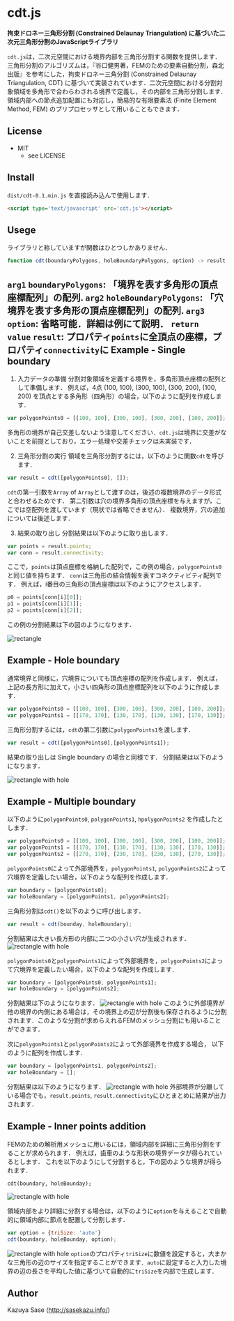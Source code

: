 cdt.js
======
**拘束ドロネー三角形分割 (Constrained Delaunay Triangulation) に基づいた二次元三角形分割のJavaScriptライブラリ**

`cdt.js`は，二次元空間における境界内部を三角形分割する関数を提供します．三角形分割のアルゴリズムは，『谷口健男著，FEMのための要素自動分割，森北出版』を参考にした，拘束ドロネー三角分割 (Constrained Delaunay Triangulation, CDT) に基づいて実装されています．二次元空間における分割対象領域を多角形で合わらわされる境界で定義し，その内部を三角形分割します．領域内部への節点追加配置にも対応し，簡易的な有限要素法 (Finite Element Method, FEM) のプリプロセッサとして用いることもできます．



## License
* MIT
    * see LICENSE

Install
---
`dist/cdt-0.1.min.js` を直接読み込んで使用します．
```html
<script type='text/javascript' src='cdt.js'></script>
```


Usege
---
ライブラリと称していますが関数はひとつしかありません．
```javascript
function cdt(boundaryPolygons, holeBoundaryPolygons, option) -> result
```
`arg1` `boundaryPolygons`: 「境界を表す多角形の頂点座標配列」の配列.
`arg2` `holeBoundaryPolygons`: 「穴境界を表す多角形の頂点座標配列」の配列.
`arg3` `option`: 省略可能．詳細は例にて説明．
`return value` `result`: プロパティ`points`に全頂点の座標，プロパティ`connectivity`に
Example - Single boundary
---
1. 入力データの準備
分割対象領域を定義する境界を，多角形頂点座標の配列として準備します．
例えば，4点 (100, 100), (300, 100), (300, 200), (100, 200) を頂点とする多角形（四角形）の場合，以下のように配列を作成します．
```javascript
var polygonPoints0 = [[100, 100], [300, 100], [300, 200], [100, 200]];	// 長方形の頂点座標配列
```
多角形の境界が自己交差しないよう注意してください．`cdt.js`は境界に交差がないことを前提としており，エラー処理や交差チェックは未実装です．

2. 三角形分割の実行
領域を三角形分割するには，以下のように関数`cdt`を呼びます．
```javascript
var result = cdt([polygonPoints0], []);
```
`cdt`の第一引数を`Array` of `Array`として渡すのは，後述の複数境界のデータ形式と合わせるためです．
第二引数は穴の境界多角形の頂点座標を与えますが，ここでは空配列を渡しています（現状では省略できません）．
複数境界，穴の追加については後述します．

3. 結果の取り出し
分割結果は以下のように取り出します．
```javascript
var points = result.points;
var conn = result.connectivity;
```
ここで，`points`は頂点座標を格納した配列で，この例の場合，`polygonPoints0`と同じ値を持ちます．
`conn`は三角形の結合情報を表すコネクティビティ配列です．
例えば，i番目の三角形の頂点座標は以下のようにアクセスします．
```javascript
p0 = points[conn[i][0]];
p1 = points[conn[i][1]];
p2 = points[conn[i][2]];
```
この例の分割結果は下の図のようになります．

![rectangle](img/square.png)

Example - Hole boundary
---
通常境界と同様に，穴境界についても頂点座標の配列を作成します．
例えば，上記の長方形に加えて，小さい四角形の頂点座標配列を以下のように作成します．
```javascript
var polygonPoints0 = [[100, 100], [300, 100], [300, 200], [100, 200]];	// 長方形の頂点座標配列
var polygonPoints1 = [[170, 170], [130, 170], [130, 130], [170, 130]];	// 小さい四角形の頂点座標配列
```
三角形分割するには，`cdt`の第二引数に`polygonPoints1`を渡します．
```javascript
var result = cdt([polygonPoints0],[polygonPoints1]);
```
結果の取り出しは Single boundary の場合と同様です．
分割結果は以下のようになります．


![rectangle with hole](img/hole.png)

Example - Multiple boundary
---
以下のように`polygonPoints0`, `polygonPoints1`, `hpolygonPoints2` を作成したとします．
```javascript
var polygonPoints0 = [[100, 100], [300, 100], [300, 200], [100, 200]];	// 大きい長方形
var polygonPoints1 = [[170, 170], [130, 170], [130, 130], [170, 130]];	// 小さい正方形（左寄り）
var polygonPoints2 = [[270, 170], [230, 170], [230, 130], [270, 130]];	// 小さい正方形（右寄り）
```
`polygonPoints0`によって外部境界を，`polygonPoints1`, `polygonPoints2`によって穴境界を定義したい場合，以下のような配列を作成します．
```javascript
var boundary = [polygonPoints0];
var holeBoundary = [polygonPoints1, polygonPoints2];
```
三角形分割は`cdt()`を以下のように呼び出します．
```javascript
var result = cdt(bounday, holeBoundary);
```
分割結果は大きい長方形の内部に二つの小さい穴が生成されます．
![rectangle with hole](img/multiple1.png)

`polygonPoints0`と`polygonPoints1`によって外部境界を，`polygonPoints2`によって穴境界を定義したい場合，以下のような配列を作成します．
```javascript
var boundary = [polygonPoints0, polygonPoints1];
var holeBoundary = [polygonPoints2];
```
分割結果は下のようになります．
![rectangle with hole](img/multiple2.png)
このように外部境界が他の境界の内側にある場合は，その境界上の辺が分割後も保存されるように分割されます．このような分割が求めらえれるFEMのメッシュ分割にも用いることができます．

次に`polygonPoints1`と`polygonPoints2`によって外部境界を作成する場合，
以下のように配列を作成します．
```javascript
var boundary = [polygonPoints1, polygonPoints2];
var holeBoundary = [];
```
分割結果は以下のようになります．
![rectangle with hole](img/multiple3.png)
外部境界が分離している場合でも，`result.points`, `result.connectivity`にひとまとめに結果が出力されます．

Example - Inner points addition
---
FEMのための解析用メッシュに用いるには，領域内部を詳細に三角形分割をすることが求められます．
例えば，歯車のような形状の境界データが得られているとします．
これを以下のようにして分割すると，下の図のような境界が得られます．
```javacrtipt
cdt(boundary, holeBounday);
```
![rectangle with hole](img/gear.png)

領域内部をより詳細に分割する場合は，以下のように`option`を与えることで自動的に領域内部に節点を配置して分割します．
```javascript
var option = {triSize: 'auto'}
cdt(boundary, holeBounday, option);
```
![rectangle with hole](img/gear-inner.png)
`option`のプロパティ`triSize`に数値を設定すると，大まかな三角形の辺のサイズを指定することができます．`auto`に設定すると入力した境界の辺の長さを平均した値に基づいて自動的に`triSize`を内部で生成します．



## Author

Kazuya Sase (http://sasekazu.info/)